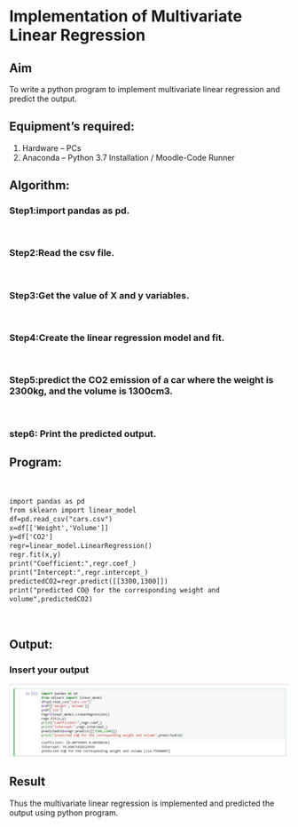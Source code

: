 # Implementation of Multivariate Linear Regression
## Aim
To write a python program to implement multivariate linear regression and predict the output.
## Equipment’s required:
1.	Hardware – PCs
2.	Anaconda – Python 3.7 Installation / Moodle-Code Runner
## Algorithm:
### Step1:import pandas as pd.
<br>

### Step2:Read the csv file.
<br>

### Step3:Get the value of X and y variables.
<br>

### Step4:Create the linear regression model and fit.
<br>

### Step5:predict the CO2 emission of a car where the weight is 2300kg, and the volume is 1300cm3.
<br>

### step6: Print the predicted output.

## Program:
```


import pandas as pd
from sklearn import linear_model 
df=pd.read_csv("cars.csv")
x=df[['Weight','Volume']]
y=df['CO2']
regr=linear_model.LinearRegression()
regr.fit(x,y)
print("Coefficient:",regr.coef_)
print("Intercept:",regr.intercept_)
predictedCO2=regr.predict([[3300,1300]])
print("predicted CO@ for the corresponding weight and volume",predictedCO2)



```
## Output:


### Insert your output
![output](./10matop.png)
<br>

## Result
Thus the multivariate linear regression is implemented and predicted the output using python program.